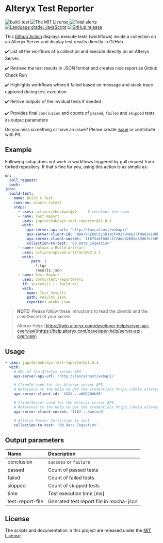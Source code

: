# Alteryx Test Reporter
  
[![build-test](https://github.com/jupiterbak/ayx-test-reporter/actions/workflows/test.yml/badge.svg)](https://github.com/jupiterbak/ayx-test-reporter/actions/workflows/test.yml)  [![The MIT License](https://img.shields.io/github/license/jupiterbak/ayx-node)](./LICENSE) [![Total alerts](https://img.shields.io/lgtm/alerts/g/jupiterbak/ayx-test-reporter.svg?logo=lgtm&logoWidth=18)](https://lgtm.com/projects/g/jupiterbak/ayx-test-reporter/alerts/)
[![Language grade: JavaScript](https://img.shields.io/lgtm/grade/javascript/g/jupiterbak/ayx-test-reporter.svg?logo=lgtm&logoWidth=18)](https://lgtm.com/projects/g/jupiterbak/ayx-test-reporter/context:javascript)
[![GitHub release](https://img.shields.io/github/release/jupiterbak/ayx-test-reporter.svg)](https://github.com/jupiterbak/ayx-test-reporter/releases/latest)


This [Github Action](https://github.com/features/actions) displays execute tests (workflows) inside a collection on an Alteryx Server and display test results directly in GitHub.

✔️ List all the worflows of a collection and execute directly on an Alteryx Server.

✔️ Retrieve the test results in JSON format and creates nice report as Github Check Run

✔️ Highlights workflows where it failed based on message and stack trace captured during test execution

✔️ Retrive outputs of the invidual tests if needed

✔️ Provides final `conclusion` and counts of `passed`, `failed` and `skipped` tests as output parameters


Do you miss something or have an issue? Please create [Issue](https://github.com/jupiterbak/ayx-test-reporter/issues/new) or contribute with PR.


## Example

Following setup does not work in workflows triggered by pull request from forked repository.
If that's fine for you, using this action is as simple as:

```yaml
on:
  pull_request:
  push:
jobs:
  build-test:
    name: Build & Test
    runs-on: ubuntu-latest
    steps:
      - uses: actions/checkout@v2     # checkout the repo
      - name: Test Report
        uses: jupiterbak/ayx-test-reporter@v1.0.1
        with:
          ayx-server-api-url: 'http://loxcalhost/webapi/'
          ayx-server-client-id: '8DA78CE09C0E5D1abf4927846637f9a02e196b8eff52b61f03246ad16ad2c81125ef4a80920db80'
          ayx-server-client-secret: '1f675a0f8d2c572ddd02005a3396fe7e89706fe4a39e0d5f39cf9b6463aecec8'
          collection-to-test: '00_Data_Ingestion'
      - name: Upload a Build Artifact
        uses: actions/upload-artifact@v2.2.3
        with:
            path: |
              *.tgz
              results.json
      - name: Test Report
        uses: dorny/test-reporter@v1
        if: success() || failure()    
        with:
          name: Test Results            
          path: results.json            
          reporter: mocha-json
```

> **NOTE:** Please follow these intructions to read the clientId and the clientSecret of your server.
>
> Alteryx Help:  [https://help.alteryx.com/developer-help/server-api-overview](https://help.alteryx.com/developer-help/server-api-overview)

## Usage

```yaml
- uses: jupiterbak/ayx-test-reporter@v1.0.1
  with:
    # URL of the Alteryx server API.
    ayx-server-api-url: 'http://loxcalhost/webapi/'

    # ClienId used for the Alteryx server API.
    # Reference to the help to get the credentials https://help.alteryx.com/developer-help/server-api-overview
    ayx-server-client-id: 'XXXX...a80920db80'

    # ClientSecret used for the Alteryx server API.
    # Reference to the help to get the credentials https://help.alteryx.com/developer-help/server-api-overview
    ayx-server-client-secret: '1f67...3aecec8'

    # Alteryx Server Collection to test
    collection-to-test: '00_Data_Ingestion'
```

## Output parameters
| Name       | Description              |
| :--        | :--                      |
| conclusion | `success` or `failure`   |
| passed     | Count of passed tests    |
| failed     | Count of failed tests    |
| skipped    | Count of skipped tests   |
| time       | Test execution time [ms] |
| test-report-file    | Gnerated test report file in mocha-json   |


## License

The scripts and documentation in this project are released under the [MIT License](https://github.com/dorny/test-reporter/blob/main/LICENSE)